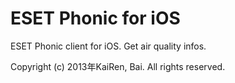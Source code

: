# ESET Phonic for iOS
ESET Phonic client for iOS. Get air quality infos.

Copyright (c) 2013年KaiRen, Bai. All rights reserved.
